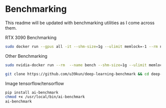 # Benchmarking

This readme will be updated with benchmarking utilities as I come across them.

RTX 3090 Benchmarking
```bash
sudo docker run --gpus all -it --shm-size=1g --ulimit memlock=-1 --rm nvcr.io/nvidia/tensorflow:20.09-tf1-py3 bash -c 'git clone https://github.com/u39kun/deep-learning-benchmark && cd deep-learning-benchmark && python benchmark.py -f tensorflow'
```

Other Benchmarking
```bash
sudo nvidia-docker run --rm  --name bench --shm-size=1g --ulimit memlock=-1 --ulimit stack=67108864 --env NVIDIA_VISIBLE_DEVICES=0,1 -it  nvcr.io/nvidia/tensorflow:17.12 /bin/bash

git clone https://github.com/u39kun/deep-learning-benchmark && cd deep-learning-benchmark && python benchmark.py -f tensorflow
```

Image
tensorflow/tensorflow
```bash
pip install ai-benchmark
chmod +x /usr/local/bin/ai-benchmark
ai-benchmark
```
